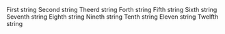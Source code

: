 First string
Second string
Theerd string
Forth string
Fifth string
Sixth string
Seventh string
Eighth string
Nineth string
Tenth string
Eleven string
Twelfth string